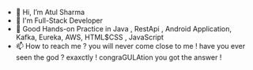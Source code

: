 - 👋 Hi, I’m Atul Sharma
- 👀 I'm Full-Stack Developer  
- 🌱 Good Hands-on Practice in Java , RestApi , Android Application, Kafka, Eureka, AWS, HTML$CSS , JavaScript
- 📫 How to reach me ? you will never come close to me ! have you ever seen the god ? exaxctly ! congraGULAtion you got the answer ! 

<!---
infinitecodegod/infinitecodegod is a ✨ special ✨ repository because its `README.md` (this file) appears on your GitHub profile.
You can click the Preview link to take a look at your changes.
--->
